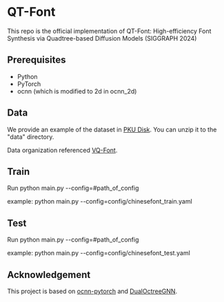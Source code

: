# QT-Font
This repo is the official implementation of QT-Font: High-efficiency Font Synthesis via Quadtree-based Diffusion Models (SIGGRAPH 2024)

## Prerequisites
* Python
* PyTorch
* ocnn (which is modified to 2d in ocnn_2d)

## Data
We provide an example of the dataset in [PKU Disk](https://disk.pku.edu.cn/link/AA0B4605C580324595987B95091EDA5CBD). You can unzip it to the "data" directory.

Data organization referenced [VQ-Font](https://github.com/awei669/VQ-Font).

## Train
Run python main.py --config=#path_of_config

example: python main.py --config=config/chinesefont_train.yaml

## Test
Run python main.py --config=#path_of_config

example: python main.py --config=config/chinesefont_test.yaml

## Acknowledgement

This project is based on [ocnn-pytorch](https://ocnn-pytorch.readthedocs.io/en/latest/index.html) and [DualOctreeGNN](https://github.com/microsoft/DualOctreeGNN).
